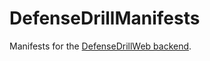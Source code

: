 # DefenseDrillManifests
Manifests for the [DefenseDrillWeb backend](https://github.com/DamienWesterman/DefenseDrillWeb/).
